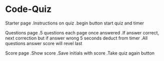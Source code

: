 # Code-Quiz
Starter page 
.Instructions on quiz
.begin button start quiz and timer

Questions page
.5 questions each page once answered
.If answer correct, next correction but if answer wrong 5 seconds deduct from timer
.All questions answer score will revel last

Score page
.Show score
.Save initials with score
.Take quiz again button
